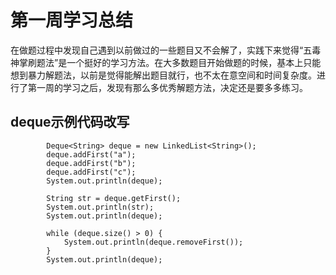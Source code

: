 # 第一周学习总结


在做题过程中发现自己遇到以前做过的一些题目又不会解了，实践下来觉得“五毒神掌刷题法”是一个挺好的学习方法。在大多数题目开始做题的时候，基本上只能想到暴力解题法，以前是觉得能解出题目就行，也不太在意空间和时间复杂度。进行了第一周的学习之后，发现有那么多优秀解题方法，决定还是要多多练习。

  
## deque示例代码改写

```
		Deque<String> deque = new LinkedList<String>();
        deque.addFirst("a");
        deque.addFirst("b");
        deque.addFirst("c");
        System.out.println(deque);

        String str = deque.getFirst();
        System.out.println(str);
        System.out.println(deque);

        while (deque.size() > 0) {
            System.out.println(deque.removeFirst());
        }
        System.out.println(deque);
```

